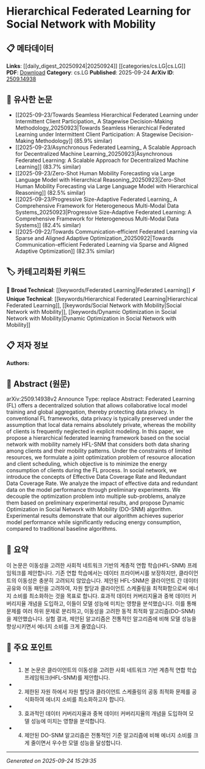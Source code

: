 <!-- KEYWORD_LINKING_METADATA:
{
  "processed_timestamp": "2025-09-24T15:29:35.205952",
  "vocabulary_version": "1.0",
  "selected_keywords": [
    "Federated Learning",
    "Hierarchical Federated Learning",
    "Social Network with Mobility",
    "Dynamic Optimization in Social Network with Mobility"
  ],
  "rejected_keywords": [],
  "similarity_scores": {
    "Federated Learning": 0.78,
    "Hierarchical Federated Learning": 0.82,
    "Social Network with Mobility": 0.79,
    "Dynamic Optimization in Social Network with Mobility": 0.8
  },
  "extraction_method": "AI_prompt_based",
  "budget_applied": true,
  "candidates_json": {
    "candidates": [
      {
        "surface": "Federated Learning",
        "canonical": "Federated Learning",
        "aliases": [
          "FL"
        ],
        "category": "broad_technical",
        "rationale": "Federated Learning is a key concept in decentralized model training, relevant for linking various privacy-preserving techniques.",
        "novelty_score": 0.45,
        "connectivity_score": 0.85,
        "specificity_score": 0.65,
        "link_intent_score": 0.78
      },
      {
        "surface": "Hierarchical Federated Learning",
        "canonical": "Hierarchical Federated Learning",
        "aliases": [
          "HFL"
        ],
        "category": "unique_technical",
        "rationale": "This is a novel approach combining hierarchical structures with federated learning, offering unique insights into multi-layered data privacy.",
        "novelty_score": 0.75,
        "connectivity_score": 0.7,
        "specificity_score": 0.8,
        "link_intent_score": 0.82
      },
      {
        "surface": "Social Network with Mobility",
        "canonical": "Social Network with Mobility",
        "aliases": [
          "SNM"
        ],
        "category": "unique_technical",
        "rationale": "The integration of mobility in social networks is a unique aspect that can enhance discussions on dynamic network models.",
        "novelty_score": 0.68,
        "connectivity_score": 0.65,
        "specificity_score": 0.78,
        "link_intent_score": 0.79
      },
      {
        "surface": "Dynamic Optimization in Social Network with Mobility",
        "canonical": "Dynamic Optimization in Social Network with Mobility",
        "aliases": [
          "DO-SNM"
        ],
        "category": "unique_technical",
        "rationale": "This algorithm specifically addresses optimization in mobile social networks, providing a distinct point for algorithmic discussions.",
        "novelty_score": 0.72,
        "connectivity_score": 0.6,
        "specificity_score": 0.85,
        "link_intent_score": 0.8
      }
    ],
    "ban_list_suggestions": [
      "energy consumption",
      "resource allocation"
    ]
  },
  "decisions": [
    {
      "candidate_surface": "Federated Learning",
      "resolved_canonical": "Federated Learning",
      "decision": "linked",
      "scores": {
        "novelty": 0.45,
        "connectivity": 0.85,
        "specificity": 0.65,
        "link_intent": 0.78
      }
    },
    {
      "candidate_surface": "Hierarchical Federated Learning",
      "resolved_canonical": "Hierarchical Federated Learning",
      "decision": "linked",
      "scores": {
        "novelty": 0.75,
        "connectivity": 0.7,
        "specificity": 0.8,
        "link_intent": 0.82
      }
    },
    {
      "candidate_surface": "Social Network with Mobility",
      "resolved_canonical": "Social Network with Mobility",
      "decision": "linked",
      "scores": {
        "novelty": 0.68,
        "connectivity": 0.65,
        "specificity": 0.78,
        "link_intent": 0.79
      }
    },
    {
      "candidate_surface": "Dynamic Optimization in Social Network with Mobility",
      "resolved_canonical": "Dynamic Optimization in Social Network with Mobility",
      "decision": "linked",
      "scores": {
        "novelty": 0.72,
        "connectivity": 0.6,
        "specificity": 0.85,
        "link_intent": 0.8
      }
    }
  ]
}
-->

# Hierarchical Federated Learning for Social Network with Mobility

## 📋 메타데이터

**Links**: [[daily_digest_20250924|20250924]] [[categories/cs.LG|cs.LG]]
**PDF**: [Download](https://arxiv.org/pdf/2509.14938.pdf)
**Category**: cs.LG
**Published**: 2025-09-24
**ArXiv ID**: [2509.14938](https://arxiv.org/abs/2509.14938)

## 🔗 유사한 논문
- [[2025-09-23/Towards Seamless Hierarchical Federated Learning under Intermittent Client Participation_ A Stagewise Decision-Making Methodology_20250923|Towards Seamless Hierarchical Federated Learning under Intermittent Client Participation: A Stagewise Decision-Making Methodology]] (85.9% similar)
- [[2025-09-23/Asynchronous Federated Learning_ A Scalable Approach for Decentralized Machine Learning_20250923|Asynchronous Federated Learning: A Scalable Approach for Decentralized Machine Learning]] (83.7% similar)
- [[2025-09-23/Zero-Shot Human Mobility Forecasting via Large Language Model with Hierarchical Reasoning_20250923|Zero-Shot Human Mobility Forecasting via Large Language Model with Hierarchical Reasoning]] (82.5% similar)
- [[2025-09-23/Progressive Size-Adaptive Federated Learning_ A Comprehensive Framework for Heterogeneous Multi-Modal Data Systems_20250923|Progressive Size-Adaptive Federated Learning: A Comprehensive Framework for Heterogeneous Multi-Modal Data Systems]] (82.4% similar)
- [[2025-09-22/Towards Communication-efficient Federated Learning via Sparse and Aligned Adaptive Optimization_20250922|Towards Communication-efficient Federated Learning via Sparse and Aligned Adaptive Optimization]] (82.3% similar)

## 🏷️ 카테고리화된 키워드
**🧠 Broad Technical**: [[keywords/Federated Learning|Federated Learning]]
**⚡ Unique Technical**: [[keywords/Hierarchical Federated Learning|Hierarchical Federated Learning]], [[keywords/Social Network with Mobility|Social Network with Mobility]], [[keywords/Dynamic Optimization in Social Network with Mobility|Dynamic Optimization in Social Network with Mobility]]

## 📋 저자 정보

**Authors:** 

## 📄 Abstract (원문)

arXiv:2509.14938v2 Announce Type: replace 
Abstract: Federated Learning (FL) offers a decentralized solution that allows collaborative local model training and global aggregation, thereby protecting data privacy. In conventional FL frameworks, data privacy is typically preserved under the assumption that local data remains absolutely private, whereas the mobility of clients is frequently neglected in explicit modeling. In this paper, we propose a hierarchical federated learning framework based on the social network with mobility namely HFL-SNM that considers both data sharing among clients and their mobility patterns. Under the constraints of limited resources, we formulate a joint optimization problem of resource allocation and client scheduling, which objective is to minimize the energy consumption of clients during the FL process. In social network, we introduce the concepts of Effective Data Coverage Rate and Redundant Data Coverage Rate. We analyze the impact of effective data and redundant data on the model performance through preliminary experiments. We decouple the optimization problem into multiple sub-problems, analyze them based on preliminary experimental results, and propose Dynamic Optimization in Social Network with Mobility (DO-SNM) algorithm. Experimental results demonstrate that our algorithm achieves superior model performance while significantly reducing energy consumption, compared to traditional baseline algorithms.

## 📝 요약

이 논문은 이동성을 고려한 사회적 네트워크 기반의 계층적 연합 학습(HFL-SNM) 프레임워크를 제안합니다. 기존 연합 학습에서는 데이터 프라이버시를 보장하지만, 클라이언트의 이동성은 충분히 고려되지 않았습니다. 제안된 HFL-SNM은 클라이언트 간 데이터 공유와 이동 패턴을 고려하여, 자원 할당과 클라이언트 스케줄링을 최적화함으로써 에너지 소비를 최소화하는 것을 목표로 합니다. 효과적 데이터 커버리지율과 중복 데이터 커버리지율 개념을 도입하고, 이들이 모델 성능에 미치는 영향을 분석했습니다. 이를 통해 문제를 여러 하위 문제로 분리하고, 이동성을 고려한 동적 최적화 알고리즘(DO-SNM)을 제안했습니다. 실험 결과, 제안된 알고리즘은 전통적인 알고리즘에 비해 모델 성능을 향상시키면서 에너지 소비를 크게 줄였습니다.

## 🎯 주요 포인트

- 1. 본 논문은 클라이언트의 이동성을 고려한 사회 네트워크 기반 계층적 연합 학습 프레임워크(HFL-SNM)를 제안합니다.
- 2. 제한된 자원 하에서 자원 할당과 클라이언트 스케줄링의 공동 최적화 문제를 공식화하여 에너지 소비를 최소화하고자 합니다.
- 3. 효과적인 데이터 커버리지율과 중복 데이터 커버리지율의 개념을 도입하여 모델 성능에 미치는 영향을 분석합니다.
- 4. 제안된 DO-SNM 알고리즘은 전통적인 기준 알고리즘에 비해 에너지 소비를 크게 줄이면서 우수한 모델 성능을 달성합니다.


---

*Generated on 2025-09-24 15:29:35*